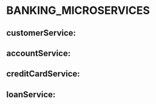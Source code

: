 # BANKING_MICROSERVICES
## customerService:

## accountService:

## creditCardService:

## loanService:
